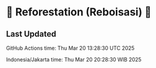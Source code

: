 
# 🌳 Reforestation (Reboisasi) 🌲

## Last Updated

GitHub Actions time: Thu Mar 20 13:28:30 UTC 2025

Indonesia/Jakarta time: Thu Mar 20 20:28:30 WIB 2025
